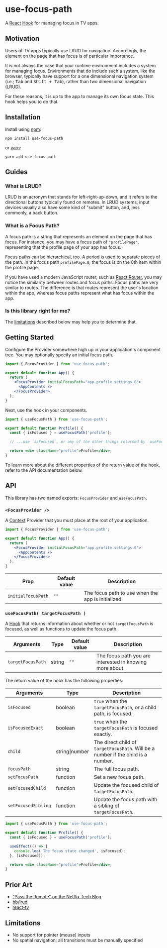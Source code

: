# use-focus-path

A [React](https://reactjs.org/) [Hook](https://reactjs.org/docs/hooks-intro.html) for managing focus in TV apps.

## Motivation

Users of TV apps typically use LRUD for navigation. Accordingly, the element on the page that has focus
is of particular importance.

It is not always the case that your runtime environment includes a system for managing focus.
Environments that do include such a system, like the browser, typically have support for a
one dimensional navigation system (i.e.; <kbd>Tab</kbd> and <kbd>Shift + Tab</kbd>), rather than two dimensional
navigation (LRUD).

For these reasons, it is up to the app to manage its own focus state. This hook helps you to do that.

## Installation

Install using [npm](https://www.npmjs.com):

```
npm install use-focus-path
```

or [yarn](https://yarnpkg.com/):

```
yarn add use-focus-path
```

## Guides

### What is LRUD?

LRUD is an acronym that stands for left-right-up-down, and it refers to the directional buttons typically found on remotes. In LRUD systems,
input devices usually also have some kind of "submit" button, and, less commonly, a back button.

### What is a Focus Path?

A focus path is a string that represents an element on the page that has focus. For instance, you may
have a focus path of `"profilePage"`, representing that the profile page of your app has focus.

Focus paths can be hierarchical, too. A period is used to separate pieces of the path. In the focus
path `profilePage.0`, the focus is on the 0th item within the profile page.

If you have used a modern JavaScript router, such as [React Router](https://github.com/ReactTraining/react-router),
you may notice the similarity between routes and focus paths. Focus paths are very similar to routes. The
difference is that routes represent the user's location within the app, whereas focus paths represent what has
focus within the app.

### Is this library right for me?

The [limitations](#limitations) described below may help you to determine that.

## Getting Started

Configure the Provider somewhere high up in your application's component tree. You may
optionally specify an initial focus path.

```jsx
import { FocusProvider } from 'use-focus-path';

export default function App() {
  return (
    <FocusProvider initialFocusPath="app.profile.settings.0">
      <AppContents />
    </FocusProvider>
  );
}
```

Next, use the hook in your components.

```jsx
import { useFocusPath } from 'use-focus-path';

export default function Profile() {
  const { isFocused } = useFocusPath('profile');

  // ...use `isFocused`, or any of the other things returned by `useFocusPath`

  return <div className="profile">Profile</div>;
}
```

To learn more about the different properties of the return value of the hook, refer to the API
documentation below.

## API

This library has two named exports: `FocusProvider` and `useFocusPath`.

### `<FocusProvider />`

A [Context](https://reactjs.org/docs/context.html) Provider that you must place at the root of your application.

```jsx
import { FocusProvider } from 'use-focus-path';

export default function App() {
  return (
    <FocusProvider initialFocusPath="app.profile.settings.0">
      <AppContents />
    </FocusProvider>
  );
}
```

| Prop               | Default value | Description                                        |
| ------------------ | ------------- | -------------------------------------------------- |
| `initialFocusPath` | `""`          | The focus path to use when the app is initialized. |

### `useFocusPath( targetFocusPath )`

A [Hook](https://reactjs.org/docs/hooks-intro.html) that returns information about whether or not `targetFocusPath` is focused, as well as
functions to update the focus path.

| Arguments         | Type   | Default value | Description                                              |
| ----------------- | ------ | ------------- | -------------------------------------------------------- |
| `targetFocusPath` | string | `""`          | The focus path you are interested in knowing more about. |

The return value of the hook has the following properties:

| Arguments           | Type           | Description                                                                       |
| ------------------- | -------------- | --------------------------------------------------------------------------------- |
| `isFocused`         | boolean        | `true` when the `targetFocusPath`, or a child path, is focused.                   |
| `isFocusedExact`    | boolean        | `true` when the `targetFocusPath` is focused exactly.                             |
| `child`             | string\|number | The direct child of `targetFocusPath`. Will be a number if the child is a number. |
| `focusPath`         | string         | The full focus path.                                                              |
| `setFocusPath`      | function       | Set a new focus path.                                                             |
| `setFocusedChild`   | function       | Update the focused child of `targetFocusPath`.                                    |
| `setFocusedSibling` | function       | Update the focus path with a sibling of `targetFocusPath`.                        |

```jsx
import { useFocusPath } from 'use-focus-path';

export default function Profile() {
  const { isFocused } = useFocusPath('profile');

  useEffect(() => {
    console.log('The focus state changed', isFocused);
  }, [isFocused]);

  return <div className="profile">Profile</div>;
}
```

## Prior Art

- ["Pass the Remote" on the Netflix Tech Blog](https://medium.com/netflix-techblog/pass-the-remote-user-input-on-tv-devices-923f6920c9a8)
- [bb/lrud](https://github.com/bbc/lrud)
- [react-tv](https://github.com/raphamorim/react-tv)

## Limitations

- No support for pointer (mouse) inputs
- No spatial navigation; all transitions must be manually specified
